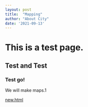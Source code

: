 ```yaml
---
layout: post
title:  "Mapping"
author: "About City"
date: '2021-09-13'
---
```


# This is a test page.

## Test and Test

### Test go!

We will make maps.1

 [new.html](..\..\..\..\..\..\Documents\AC\new.html) 





